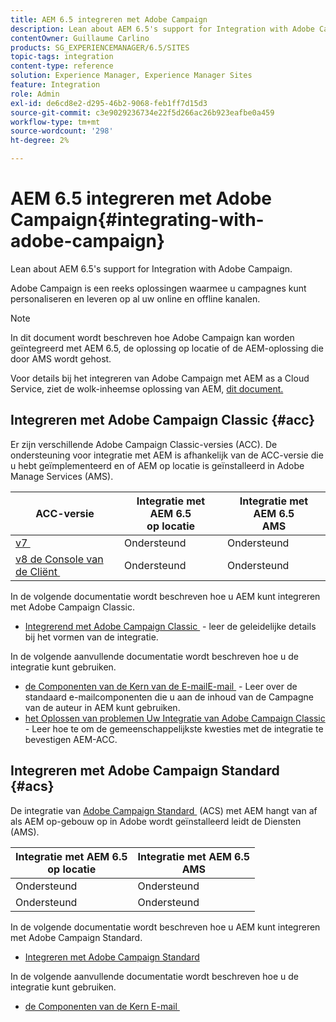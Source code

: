 ```yaml
---
title: AEM 6.5 integreren met Adobe Campaign
description: Lean about AEM 6.5's support for Integration with Adobe Campaign.
contentOwner: Guillaume Carlino
products: SG_EXPERIENCEMANAGER/6.5/SITES
topic-tags: integration
content-type: reference
solution: Experience Manager, Experience Manager Sites
feature: Integration
role: Admin
exl-id: de6cd8e2-d295-46b2-9068-feb1ff7d15d3
source-git-commit: c3e9029236734e22f5d266ac26b923eafbe0a459
workflow-type: tm+mt
source-wordcount: '298'
ht-degree: 2%

---
```


# AEM 6.5 integreren met Adobe Campaign{#integrating-with-adobe-campaign}

Lean about AEM 6.5&#39;s support for Integration with Adobe Campaign.

Adobe Campaign is een reeks oplossingen waarmee u campagnes kunt personaliseren en leveren op al uw online en offline kanalen.

>[!NOTE]
>
>In dit document wordt beschreven hoe Adobe Campaign kan worden geïntegreerd met AEM 6.5, de oplossing op locatie of de AEM-oplossing die door AMS wordt gehost.
>
>Voor details bij het integreren van Adobe Campaign met AEM as a Cloud Service, ziet de wolk-inheemse oplossing van AEM, [&#x200B; dit document.](https://experienceleague.adobe.com/docs/experience-manager-cloud-service/content/sites/integrations/campaign.html?lang=nl-NL)

## Integreren met Adobe Campaign Classic {#acc}

Er zijn verschillende Adobe Campaign Classic-versies (ACC). De ondersteuning voor integratie met AEM is afhankelijk van de ACC-versie die u hebt geïmplementeerd en of AEM op locatie is geïnstalleerd in Adobe Manage Services (AMS).

| ACC-versie | Integratie met AEM 6.5 <br> op locatie | Integratie met AEM 6.5 <br> AMS |
|---|---|---|
| [&#x200B; v7 &#x200B;](https://experienceleague.adobe.com/docs/campaign-classic.html?lang=nl-NL) | Ondersteund | Ondersteund |
| [&#x200B; v8 de Console van de Cliënt &#x200B;](https://experienceleague.adobe.com/docs/campaign-v8.html?lang=nl-NL) | Ondersteund | Ondersteund |

In de volgende documentatie wordt beschreven hoe u AEM kunt integreren met Adobe Campaign Classic.

* [&#x200B; Integrerend met Adobe Campaign Classic &#x200B;](/help/sites-administering/campaignonpremise.md) - leer de geleidelijke details bij het vormen van de integratie.

In de volgende aanvullende documentatie wordt beschreven hoe u de integratie kunt gebruiken.

* [&#x200B; de Componenten van de Kern van de E-mailE-mail &#x200B;](https://experienceleague.adobe.com/docs/experience-manager-core-components/using/email/introduction.html?lang=nl-NL) - Leer over de standaard e-mailcomponenten die u aan de inhoud van de Campagne van de auteur in AEM kunt gebruiken.
* [&#x200B; het Oplossen van problemen Uw Integratie van Adobe Campaign Classic &#x200B;](/help/sites-administering/troubleshooting-campaignintegration.md) - Leer hoe te om de gemeenschappelijkste kwesties met de integratie te bevestigen AEM-ACC.

## Integreren met Adobe Campaign Standard {#acs}

De integratie van [&#x200B; Adobe Campaign Standard &#x200B;](https://experienceleague.adobe.com/docs/campaign-standard.html?lang=nl-NL) (ACS) met AEM hangt van af als AEM op-gebouw op in Adobe wordt geïnstalleerd leidt de Diensten (AMS).

| Integratie met AEM 6.5 <br> op locatie | Integratie met AEM 6.5 <br> AMS |
|---|---|
| Ondersteund | Ondersteund |
| Ondersteund | Ondersteund |

In de volgende documentatie wordt beschreven hoe u AEM kunt integreren met Adobe Campaign Standard.

* [Integreren met Adobe Campaign Standard](/help/sites-administering/campaignstandard.md)

In de volgende aanvullende documentatie wordt beschreven hoe u de integratie kunt gebruiken.

* [&#x200B; de Componenten van de Kern E-mail &#x200B;](https://experienceleague.adobe.com/docs/experience-manager-core-components/using/email/introduction.html?lang=nl-NL)
